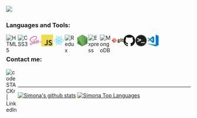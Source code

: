
<img src="https://media.giphy.com/media/kBf9t5ij3qKCasTBsU/giphy.gif" width="70%">

### Languages and Tools:

<img align="left" alt="HTML5" width="32px" src="https://raw.githubusercontent.com/bidodev/instagram-lookalike/master/doc/img/html.png" />
<img align="left" alt="CSS3" width="32px" src="https://raw.githubusercontent.com/bidodev/instagram-lookalike/master/doc/img/css.png" />
<img align="left" alt="Sass" width="32px" src="https://raw.githubusercontent.com/github/explore/80688e429a7d4ef2fca1e82350fe8e3517d3494d/topics/sass/sass.png" />
<img align="left" alt="JavaScript" width="32px" src="https://raw.githubusercontent.com/github/explore/80688e429a7d4ef2fca1e82350fe8e3517d3494d/topics/javascript/javascript.png" />
<img align="left" alt="React" width="32px" src="https://raw.githubusercontent.com/github/explore/80688e429a7d4ef2fca1e82350fe8e3517d3494d/topics/react/react.png" />
<img align="left" alt="Redux" width="32px" src="https://camo.githubusercontent.com/84fefba8b3d171bbf882b837a12bcb2090221f62/68747470733a2f2f63646e2d696d616765732d312e6d656469756d2e636f6d2f6d61782f3830302f312a744f49365543354561533266504974436573492d41512e706e67" />
<img align="left" alt="Node.js" width="32px" src="https://raw.githubusercontent.com/github/explore/80688e429a7d4ef2fca1e82350fe8e3517d3494d/topics/nodejs/nodejs.png" />
<img align="left" alt="Express" width="32px" src="https://camo.githubusercontent.com/19952fb7bb64328054fd5a9f8c776ca606108cf3/68747470733a2f2f75706c6f6164732e746f7074616c2e696f2f626c6f672f63617465676f72792f6c6f676f2f32352f657870726573735f6a732e706e67" />
<img align="left" alt="MongoDB" width="32px" src="https://camo.githubusercontent.com/d977c37fe74bd2ea7c56f086c9d0b2cb8d34d1a2/68747470733a2f2f7777772e636c6f7564612e63612f77702d636f6e74656e742f75706c6f6164732f323031332f30332f6d6f6e676f64622d6c6f676f2e706e67" />
<img align="left" alt="Git" width="32px" src="https://raw.githubusercontent.com/github/explore/80688e429a7d4ef2fca1e82350fe8e3517d3494d/topics/git/git.png" />
<img align="left" alt="GitHub" width="32px" src="https://raw.githubusercontent.com/github/explore/78df643247d429f6cc873026c0622819ad797942/topics/github/github.png" />
<img align="left" alt="Terminal" width="32px" src="https://raw.githubusercontent.com/github/explore/80688e429a7d4ef2fca1e82350fe8e3517d3494d/topics/terminal/terminal.png" />
<img align="left" alt="Visual Studio Code" width="32px" src="https://raw.githubusercontent.com/github/explore/80688e429a7d4ef2fca1e82350fe8e3517d3494d/topics/visual-studio-code/visual-studio-code.png" />
<br>
<br />

### Contact me:


[<img align="left" alt="codeSTACKr | LinkedIn" width="32px" src="https://cdn.jsdelivr.net/npm/simple-icons@v3/icons/linkedin.svg" />][linkedin]



<br>
<br />


---
[![Simona's github stats](https://github-readme-stats.vercel.app/api?username=SimonaHriscu&count_private=true&show_icons=true&hide=stars&title_color=B99948&icon_color=B99948)](https://github.com/SimonaHriscu/github-readme-stats) [![Simona Top Languages](https://github-readme-stats.vercel.app/api/top-langs/?username=SimonaHriscu&title_color=B99948)](https://github.com/SimonaHriscu/github-readme-stats)


[linkedin]: https://www.linkedin.com/in/simona-hriscu/



